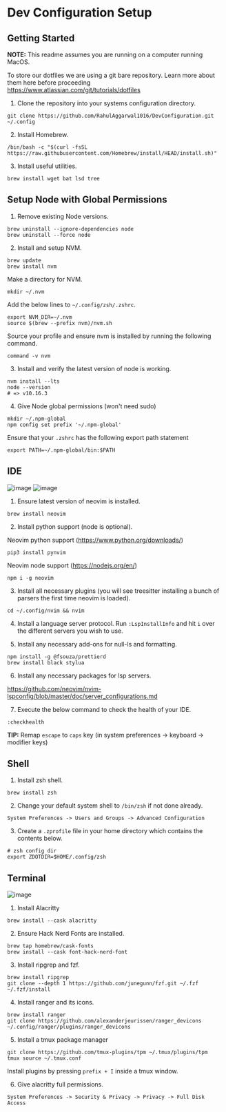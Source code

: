 # Dev Configuration Setup

## Getting Started

**NOTE:** This readme assumes you are running on a computer running MacOS.

To store our dotfiles we are using a git bare repository. Learn more about them here before proceeding
https://www.atlassian.com/git/tutorials/dotfiles

1. Clone the repository into your systems configuration directory.

```
git clone https://github.com/RahulAggarwal1016/DevConfiguration.git ~/.config
```

2. Install Homebrew.

```
/bin/bash -c "$(curl -fsSL https://raw.githubusercontent.com/Homebrew/install/HEAD/install.sh)"
```

3. Install useful utilities.

```
brew install wget bat lsd tree
```

## Setup Node with Global Permissions

1. Remove existing Node versions.

```
brew uninstall --ignore-dependencies node
brew uninstall --force node
```

2. Install and setup NVM.

```
brew update
brew install nvm
```

Make a directory for NVM.

```
mkdir ~/.nvm
```

Add the below lines to `~/.config/zsh/.zshrc`.

```
export NVM_DIR=~/.nvm
source $(brew --prefix nvm)/nvm.sh
```

Source your profile and ensure nvm is installed by running the following command.

```
command -v nvm
```

3. Install and verify the latest version of node is working.

```
nvm install --lts
node --version
# => v10.16.3
```

4. Give Node global permissions (won't need sudo)

```
mkdir ~/.npm-global
npm config set prefix '~/.npm-global'
```

Ensure that your `.zshrc` has the following export path statement

```
export PATH=~/.npm-global/bin:$PATH
```

## IDE

![image](https://user-images.githubusercontent.com/35639417/147967100-96f9dd12-26f3-4e13-9d40-e05f9a174e66.png)
![image](https://user-images.githubusercontent.com/35639417/147967067-f6d91fe5-7668-4227-a54b-a498630a833d.png)

1. Ensure latest version of neovim is installed.

```
brew install neovim
```

2. Install python support (node is optional).

Neovim python support (https://www.python.org/downloads/)

```
pip3 install pynvim
```

Neovim node support (https://nodejs.org/en/)

```
npm i -g neovim
```

3. Install all necessary plugins (you will see treesitter installing a bunch of parsers the first time neovim is loaded).

```
cd ~/.config/nvim && nvim
```

4. Install a language server protocol. Run `:LspInstallInfo` and hit `i` over the different servers you wish to use.

5. Install any necessary add-ons for null-ls and formatting.

```
npm install -g @fsouza/prettierd
brew install black stylua
```

6. Install any necessary packages for lsp servers.

https://github.com/neovim/nvim-lspconfig/blob/master/doc/server_configurations.md

7. Execute the below command to check the health of your IDE.

```
:checkhealth
```

**TIP:** Remap `escape` to `caps` key (in system preferences -> keyboard -> modifier keys)

## Shell

1. Install zsh shell.

```
brew install zsh
```

2. Change your default system shell to `/bin/zsh` if not done already.

```
System Preferences -> Users and Groups -> Advanced Configuration
```

3. Create a `.zprofile` file in your home directory which contains the contents below.

```
# zsh config dir
export ZDOTDIR=$HOME/.config/zsh
```

## Terminal

![image](https://user-images.githubusercontent.com/35639417/147966952-61a57bf9-0304-4bd6-a300-ea688171631b.png)

1. Install Alacritty

```
brew install --cask alacritty
```

2. Ensure Hack Nerd Fonts are installed.

```
brew tap homebrew/cask-fonts
brew install --cask font-hack-nerd-font
```

3. Install ripgrep and fzf.

```
brew install ripgrep
git clone --depth 1 https://github.com/junegunn/fzf.git ~/.fzf
~/.fzf/install
```

4. Install ranger and its icons.

```
brew install ranger
git clone https://github.com/alexanderjeurissen/ranger_devicons ~/.config/ranger/plugins/ranger_devicons
```

5. Install a tmux package manager

```
git clone https://github.com/tmux-plugins/tpm ~/.tmux/plugins/tpm
tmux source ~/.tmux.conf
```

Install plugins by pressing `prefix + I` inside a tmux window.

6. Give alacritty full permissions.

```
System Preferences -> Security & Privacy -> Privacy -> Full Disk Access
```
